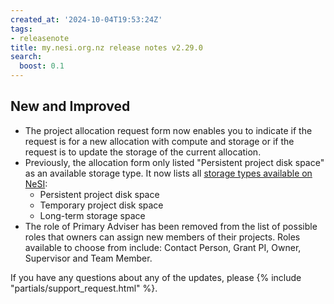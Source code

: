 ```yaml
---
created_at: '2024-10-04T19:53:24Z'
tags:
- releasenote
title: my.nesi.org.nz release notes v2.29.0
search:
  boost: 0.1
---
```


## New and Improved

- The project allocation request form now enables you to indicate if the request is for a new allocation with compute and storage or if the request is to update the storage of the current allocation.  
- Previously, the allocation form only listed "Persistent project disk space" as an available storage type. It now lists all [storage types available on NeSI](https://docs.nesi.org.nz/Storage/File_Systems_and_Quotas/NeSI_File_Systems_and_Quotas/): 
    - Persistent project disk space  
    - Temporary project disk space   
    - Long-term storage space  
- The role of Primary Adviser has been removed from the list of possible roles that owners can assign new members of their projects. Roles available to choose from include: Contact Person, Grant PI, Owner, Supervisor and Team Member.  

If you have any questions about any of the updates, please
{% include "partials/support_request.html" %}.

